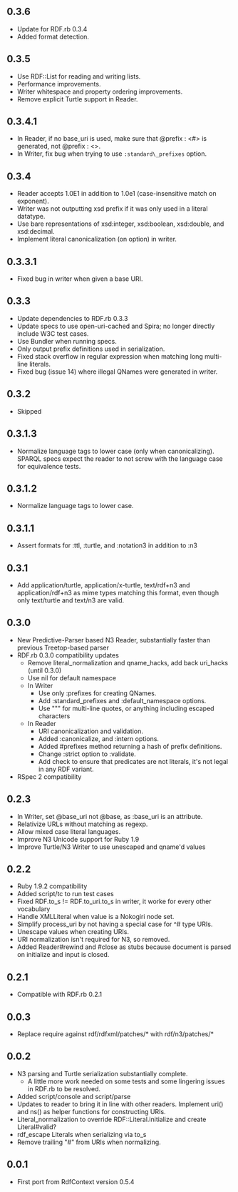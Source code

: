 ## 0.3.6
* Update for RDF.rb 0.3.4
* Added format detection.

## 0.3.5
* Use RDF::List for reading and writing lists.
* Performance improvements.
* Writer whitespace and property ordering improvements.
* Remove explicit Turtle support in Reader.

## 0.3.4.1
* In Reader, if no base\_uri is used, make sure that @prefix : <#> is generated, not @prefix : <>.
* In Writer, fix bug when trying to use `:standard\_prefixes` option.

## 0.3.4
* Reader accepts 1.0E1 in addition to 1.0e1 (case-insensitive match on exponent).
* Writer was not outputting xsd prefix if it was only used in a literal datatype.
* Use bare representations of xsd:integer, xsd:boolean, xsd:double, and xsd:decimal.
* Implement literal canonicalization (on option) in writer.

## 0.3.3.1
* Fixed bug in writer when given a base URI.

## 0.3.3
* Update dependencies to RDF.rb 0.3.3
* Update specs to use open-uri-cached and Spira; no longer directly include W3C test cases.
* Use Bundler when running specs.
* Only output prefix definitions used in serialization.
* Fixed stack overflow in regular expression when matching long multi-line literals.
* Fixed bug (issue 14) where illegal QNames were generated in writer.

## 0.3.2
* Skipped

## 0.3.1.3
* Normalize language tags to lower case (only when canonicalizing). SPARQL specs expect the reader
  to not screw with the language case for equivalence tests.

## 0.3.1.2
* Normalize language tags to lower case.

## 0.3.1.1
* Assert formats for :ttl, :turtle, and :notation3 in addition to :n3

## 0.3.1
* Add application/turtle, application/x-turtle, text/rdf+n3 and application/rdf+n3 as mime types
  matching this format, even though only text/turtle and text/n3 are valid.

## 0.3.0
* New Predictive-Parser based N3 Reader, substantially faster than previous Treetop-based parser
* RDF.rb 0.3.0 compatibility updates
  * Remove literal_normalization and qname_hacks, add back uri_hacks (until 0.3.0)
  * Use nil for default namespace
  * In Writer
    * Use only :prefixes for creating QNames.
    * Add :standard_prefixes and :default_namespace options.
    * Use """ for multi-line quotes, or anything including escaped characters
  * In Reader
    * URI canonicalization and validation.
    * Added :canonicalize, and :intern options.
    * Added #prefixes method returning a hash of prefix definitions.
    * Change :strict option to :validate.
    * Add check to ensure that predicates are not literals, it's not legal in any RDF variant.
* RSpec 2 compatibility

## 0.2.3
* In Writer, set @base_uri not @base, as :base_uri is an attribute.
* Relativize URLs without matching as regexp.
* Allow mixed case literal languages.
* Improve N3 Unicode support for Ruby 1.9
* Improve Turtle/N3 Writer to use unescaped and qname'd values

## 0.2.2
* Ruby 1.9.2 compatibility
* Added script/tc to run test cases
* Fixed RDF.to_s != RDF.to_uri.to_s in writer, it worke for every other vocabulary
* Handle XMLLiteral when value is a Nokogiri node set.
* Simplify process_uri by not having a special case for ^# type URIs.
* Unescape values when creating URIs.
* URI normalization isn't required for N3, so removed.
* Added Reader#rewind and #close as stubs because document is parsed on initialize and input is closed.

## 0.2.1
* Compatible with RDF.rb 0.2.1

## 0.0.3
* Replace require against rdf/rdfxml/patches/\* with rdf/n3/patches/\*

## 0.0.2
* N3 parsing and Turtle serialization substantially complete.
  * A little more work needed on some tests and some lingering issues in RDF.rb to be resolved.
* Added script/console and script/parse
* Updates to reader to bring it in line with other readers. Implement uri() and ns() as helper functions for constructing URIs.
* Literal_normalization to override RDF::Literal.initialize and create Literal#valid?
* rdf_escape Literals when serializing via to_s
* Remove trailing "#" from URIs when normalizing.

## 0.0.1
* First port from RdfContext version 0.5.4
